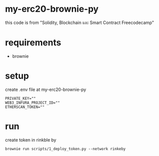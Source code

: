 # my-erc20-brownie-py
this code is from "Solidity, Blockchain และ Smart Contract Freecodecamp"

# requirements
- brownie

# setup
create .env file at my-erc20-brownie-py
```
PRIVATE_KEY=""
WEB3_INFURA_PROJECT_ID=""
ETHERSCAN_TOKEN=""
```
    
# run
create token in rinkble by
```
brownie run scripts/1_deploy_token.py --network rinkeby
```
